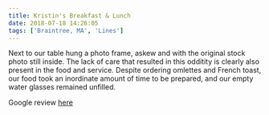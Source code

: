```yaml
---
title: Kristin's Breakfast & Lunch
date: 2018-07-18 14:26:05
tags: ['Braintree, MA', 'Lines']
---
```

Next to our table hung a photo frame, askew and with the original stock photo still inside. The lack of care that resulted in this odditity is clearly also present in the food and service. Despite ordering omlettes and French toast, our food took an inordinate amount of time to be prepared, and our empty water glasses remained unfilled.

Google review <a href="https://www.google.com/maps/contrib/102726370662604029144/place/ChIJh16pbC1944kRGBPLGXmShJg/@41.1787836,-77.842517,7z/data=!4m4!1m3!8m2!1e1!2s102726370662604029144">here</a>
